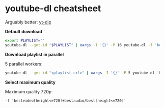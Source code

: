 
# youtube-dl cheatsheet

Arguably better: [yt-dlp](https://github.com/yt-dlp/yt-dlp)

**Default download**
```bash
export PLAYLIST=""
youtube-dl --get-id "$PLAYLIST" | xargs -I '{}' -P 16 youtube-dl -f 'bestvideo[height<=720]+bestaudio/best[height<=720]' 'https://youtube.com/watch?v={}'
```

**Download playlist in parallel**

5 parallel workers:
```bash
youtube-dl --get-id "<playlist-url>" | xargs -I '{}' -P 5 youtube-dl 'https://youtube.com/watch?v={}'
```

**Select maximum quality**

Maximum quality 720p:
```
-f 'bestvideo[height<=720]+bestaudio/best[height<=720]'
```
